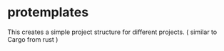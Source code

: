 # protemplates
This creates a simple project structure for different projects. ( similar to Cargo from rust )
